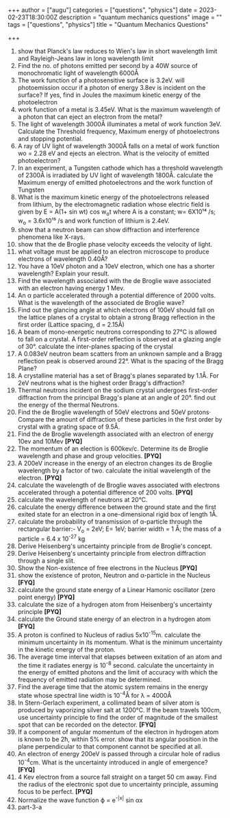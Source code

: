 +++
author = ["augu"]
categories = ["questions", "physics"]
date = 2023-02-23T18:30:00Z
description = "quantum mechanics questions"
image = ""
tags = ["questions", "physics"]
title = "Quantum Mechanics Questions"

+++
 1. show that Planck's law reduces to Wien's law in short wavelength limit and Rayleigh-Jeans law in long wavelength limit
 2. Find the no. of photons emitted per second by a 40W source of monochromatic light of wavelength 6000Å
 3. The work function of a photosensitive surface is 3.2eV. will photoemission occur if a photon of energy 3.8ev is incident on the surface? If yes, find in Joules the maximum kinetic energy of the photoelectron
 4. work function of a metal is 3.45eV. What is the maximum wavelength of a photon that can eject an electron from the metal?
 5. The light of wavelength 3000Å illuminates a metal of work function 3eV. Calculate the Threshold frequency, Maximum energy of photoelectrons and stopping potential.
 6. A ray of UV light of wavelength 3000Å falls on a metal of work function wo = 2.28 eV and ejects an electron. What is the velocity of emitted photoelectron?
 7. In an experiment, a Tungsten cathode which has a threshold wavelength of 2300Å is irradiated by UV light of wavelength 1800Å. calculate the Maximum energy of emitted photoelectrons and the work function of Tungsten
 8. What is the maximum kinetic energy of the photoelectrons released from lithium, by the electromagnetic radiation whose electric field is given by E = A(1+ sin wt) cos w<sub>o</sub>t where A is a constant; w= 6X10¹⁴ /s; w<sub>o</sub> = 3.6x10¹⁵ /s and work function of lithium is 2.4eV.
 9. show that a neutron beam can show diffraction and interference phenomena like X-rays.
10. show that the de Broglie phase velocity exceeds the velocity of light.
11. what voltage must be applied to an electron microscope to produce electrons of wavelength 0.40Å?
12. You have a 10eV photon and a 10eV electron, which one has a shorter wavelength? Explain your result.
13. Find the wavelength associated with the de Broglie wave associated with an electron having energy 1 Mev.
14. An α particle accelerated through a potential difference of 2000 volts. What is the wavelength of the associated de Broglie wave?
15. Find out the glancing angle at which electrons of 100eV should fall on the lattice planes of a crystal to obtain a strong Bragg reflection in the first order (Lattice spacing, d = 2.15Å)
16. A beam of mono-energetic neutrons corresponding to 27°C is allowed to fall on a crystal. A first-order reflection is observed at a glazing angle of 30°. calculate the inter-planes spacing of the crystal
17. A 0.083eV neutron beam scatters from an unknown sample and a Bragg reflection peak is observed around 22°. What is the spacing of the Bragg Plane?
18. A crystalline material has a set of Bragg's planes separated by 1.1Å. For 2eV neutrons what is the highest order Bragg's diffraction?
19. Thermal neutrons incident on the sodium crystal undergoes first-order diffraction from the principal Bragg's plane at an angle of 20°. find out the energy of the thermal Neutrons.
20. Find the de Broglie wavelength of 50eV electrons and  50eV protons· Compare the amount of diffraction of these particles in the first order by crystal with a grating space of 9.5Å.
21. Find the de Broglie wavelength associated with an electron of energy 10ev and 10Mev **\[PYQ\]**
22. The momentum of an election is 600kev/c. Determine its de Broglie wavelength and phase and group velocities. **\[PYQ\]**
23. A 200eV increase in the energy of an electron changes its de Broglie wavelength by a factor of two. calculate the initial wavelength of the electron. **\[PYQ\]**
24. calculate the wavelength of de Broglie waves associated with electrons accelerated through a potential difference of 200 volts. **\[PYQ\]**
25. calculate the wavelength of neutrons at 20°C. 
26. calculate the energy difference between the ground state and the first exited state for an electron in a one-dimensional rigid box of length 1Å.
27. calculate the probability of transmission of α-particle through the rectangular barrier:- V<sub>o</sub> = 2eV; E= 1eV; barrier width = 1 Å; the mass of a particle = 6.4 x 10<sup>-27</sup> kg
28. Derive Heisenberg's uncertainty principle from de Broglie's concept.
29. Derive Heisenberg's uncertainty principle from electron diffraction through a single slit.
30. Show the Non-existence of free electrons in the Nucleus **\[PYQ\]**
31. show the existence of proton, Neutron and α-particle in the Nucleus **\[FYQ\]**
32. calculate the ground state energy of a Linear Hamonic oscillator (zero point energy) **\[PYQ\]**
33. calculate the size of a hydrogen atom from Heisenberg's uncertainty principle **\[PYQ\]**
34. calculate the Ground state energy of an electron in a hydrogen atom **\[FYQ\]**
35. A proton is confined to Nucleus of radius 5x10<sup>-15</sup>m. calculate the minimum uncertainty in its momentum. What is the minimum uncertainty in the kinetic energy of the proton.
36. The average time interval that elapses between exitation of an atom and the time it radiates energy is 10<sup>-8</sup> second. calculate the uncertainty in the energy of emitted photons and the limit of accuracy with which the frequency of emitted radiation may be determined.
38. Find the average time that the atomic system remains in the energy state whose spectral line width is 10<sup>-4</sup>Å for λ = 4000Å
39. In Stern-Gerlach experiment, a collimated beam of silver atom is produced by vaporizing silver salt at 1200°C. If the beam travels 100cm, use uncertainty principle to find the order of magnitude of the smallest spot that can be recorded on the detector. **\[FYQ\]**
40. If a component of angular momentum of the electron in hydrogen atom is known to be 2ħ, within 5% error. show that its angular position in the plane perpendicular to that component cannot be specified at all.
41. An electron of energy 200eV is passed through a circular hole of radius 10<sup>-4</sup>cm. What is the uncertainty introduced in angle of emergence? **\[FYQ\]**
42. 4 Kev electron from a source fall straight on a target 50 cm away. Find the radius of the electronic spot due to uncertainty principle, assuming focus to be perfect. **\[PYQ\]**
43. Normalize the wave function ϕ = e<sup>-|x|</sup> sin αx
44. part-3-a